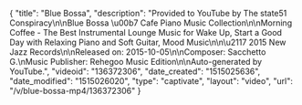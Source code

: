 {
    "title": "Blue Bossa",
    "description": "Provided to YouTube by The state51 Conspiracy\n\nBlue Bossa \u00b7 Cafe Piano Music Collection\n\nMorning Coffee - The Best Instrumental Lounge Music for Wake Up, Start a Good Day with Relaxing Piano and Soft Guitar, Mood Music\n\n\u2117 2015 New Jazz Records\n\nReleased on: 2015-10-05\n\nComposer: Sacchetto G.\nMusic Publisher: Rehegoo Music Edition\n\nAuto-generated by YouTube.",
    "videoid": "136372306",
    "date_created": "1515025636",
    "date_modified": "1515026020",
    "type": "captivate",
    "layout": "video",
    "url": "\/v\/blue-bossa-mp4\/136372306"
}